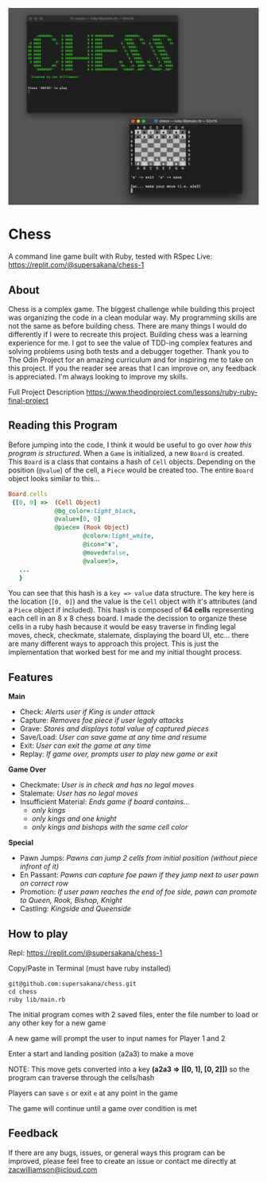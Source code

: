 ![chess](media/chess.png)

# Chess

A command line game built with Ruby, tested with RSpec
Live: https://replit.com/@supersakana/chess-1

## About

Chess is a complex game. The biggest challenge while building this project was organizing the code in a clean modular way. My programming skills are not the same as before building chess. There are many things I would do differently if I were to recreate this project. Building chess was a learning experience for me. I got to see the value of TDD-ing complex features and solving problems using both tests and a debugger together. Thank you to The Odin Project for an amazing curriculum and for inspiring me to take on this project. If you the reader see areas that I can improve on, any feedback is appreciated. I'm always looking to improve my skills.

Full Project Description
https://www.theodinproject.com/lessons/ruby-ruby-final-project

## Reading this Program

Before jumping into the code, I think it would be useful to go over _how this program is structured_. When a `Game` is initialized, a new `Board` is created. This `Board` is a class that contains a hash of `Cell` objects. Depending on the position (`@value`) of the cell, a `Piece` would be created too. The entire `Board` object looks similar to this...

```ruby
Board.cells
 {[0, 0] =>  (Cell Object)
             @bg_color=:light_black,
             @value=[0, 0]
             @piece= (Rook Object)
                     @color=:light_white,
                     @icon="♜",
                     @moved=false,
                     @value=5>,
   ...
   }
```

You can see that this hash is a `key => value` data structure. The key here is the location (`[0, 0]`) and the value is the `Cell` object with it's attributes (and a `Piece` object if included). This hash is composed of **64 cells** representing each cell in an 8 x 8 chess board. I made the decission to organize these cells in a ruby hash because it would be easy traverse in finding legal moves, check, checkmate, stalemate, displaying the board UI, etc... there are many different ways to approach this project. This is just the implementation that worked best for me and my initial thought process.

## Features

**Main**

- Check: _Alerts user if King is under attack_
- Capture: _Removes foe piece if user legaly attacks_
- Grave: _Stores and displays total value of captured pieces_
- Save/Load: _User can save game at any time and resume_
- Exit: _User can exit the game at any time_
- Replay: _If game over, prompts user to play new game or exit_

**Game Over**

- Checkmate: _User is in check and has no legal moves_
- Stalemate: _User has no legal moves_
- Insufficient Material: _Ends game if board contains..._
  - _only kings_
  - _only kings and one knight_
  - _only kings and bishops with the same cell color_

**Special**

- Pawn Jumps: _Pawns can jump 2 cells from initial position (without piece infront of it)_
- En Passant: _Pawns can capture foe pawn if they jump next to user pawn on correct row_
- Promotion: _If user pawn reaches the end of foe side, pawn can promote to Queen, Rook, Bishop, Knight_
- Castling: _Kingside and Queenside_

## How to play

Repl: https://replit.com/@supersakana/chess-1

Copy/Paste in Terminal (must have ruby installed)

```
git@github.com:supersakana/chess.git
cd chess
ruby lib/main.rb
```

The initial program comes with 2 saved files, enter the file number to load or any other key for a new game

A new game will prompt the user to input names for Player 1 and 2

Enter a start and landing position (a2a3) to make a move

NOTE: This move gets converted into a key **(a2a3 => [[0, 1], [0, 2]])** so the program can traverse through the cells/hash

Players can save `s` or exit `e` at any point in the game

The game will continue until a game over condition is met

## Feedback

If there are any bugs, issues, or general ways this program can be improved, please feel free to create an issue or contact me directly at zacwilliamson@icloud.com
